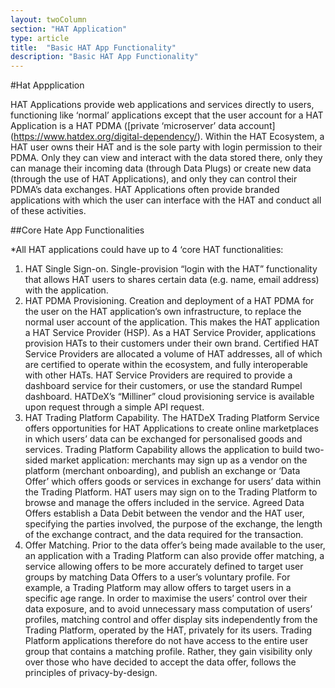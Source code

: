 ```yaml
---
layout: twoColumn
section: "HAT Application"
type: article
title:  "Basic HAT App Functionality"
description: "Basic HAT App Functionality"
---
```


#Hat Appplication

HAT Applications provide web applications and services directly to users, functioning like ‘normal’ applications except that the user account for a HAT Application is a HAT PDMA ([private ‘microserver’ data account] (https://www.hatdex.org/digital-dependency/). Within the HAT Ecosystem, a HAT user owns their HAT and is the sole party with login permission to their PDMA. Only they can view and interact with the data stored there, only they can manage their incoming data (through Data Plugs) or create new data (through the use of HAT Applications), and only they can control their PDMA’s data exchanges. HAT Applications often provide branded applications with which the user can interface with the HAT and conduct all of these activities.

##Core Hate App Functionalities

*All HAT applications could have up to 4 ‘core HAT functionalities:
   1. HAT Single Sign-on. Single-provision “login with the HAT” functionality that allows HAT users to shares certain data (e.g. name, email address) with the application. 
   2. HAT PDMA Provisioning. Creation and deployment of a HAT PDMA for the user on the HAT application’s own infrastructure, to replace the normal user account of the application. This makes the HAT application a HAT Service Provider (HSP). As a HAT Service Provider, applications provision HATs to their customers under their own brand. Certified HAT Service Providers are allocated a volume of HAT addresses, all of which are certified to operate within the ecosystem, and fully interoperable with other HATs. HAT Service Providers are required to provide a dashboard service for their customers, or use the standard Rumpel dashboard. HATDeX’s “Milliner” cloud provisioning service is available upon request through a simple API request. 
   3. HAT Trading Platform Capability. The HATDeX Trading Platform Service offers opportunities for HAT Applications to create online marketplaces in which users’ data can be exchanged for personalised goods and services. Trading Platform Capability allows the application to build two-sided market application: merchants may sign up as a vendor on the platform (merchant onboarding), and publish an exchange or ‘Data Offer’ which offers goods or services in exchange for users’ data within the Trading Platform. HAT users may sign on to the Trading Platform to browse and manage the offers included in the service. Agreed Data Offers establish a Data Debit between the vendor and the HAT user, specifying the parties involved, the purpose of the exchange, the length of the exchange contract, and the data required for the transaction. 
   4. Offer Matching. Prior to the data offer’s being made available to the user, an application with a Trading Platform can also provide offer matching, a service allowing offers to be more accurately defined to target user groups by matching Data Offers to a user’s voluntary profile. For example, a Trading Platform may allow offers to target users in a specific age range. In order to maximise the users’ control over their data exposure, and to avoid unnecessary mass computation of users’ profiles, matching control and offer display sits independently from the Trading Platform, operated by the HAT, privately for its users. Trading Platform applications therefore do not have access to the entire user group that contains a matching profile. Rather, they gain visibility only over those who have decided to accept the data offer, follows the principles of privacy-by-design.
